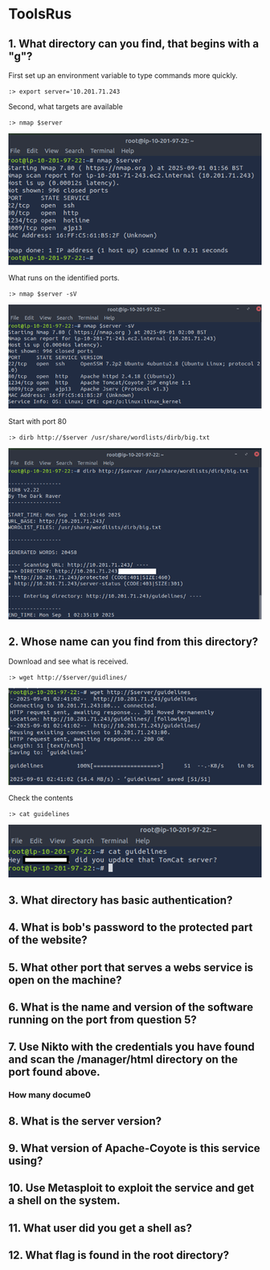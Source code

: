 # ToolsRus

## 1. What directory can you find, that begins with a "g"?

 First set up an environment variable to type commands more quickly.  

 `:> export server='10.201.71.243`

 Second, what targets are available  

 `:> nmap $server`  

 ![Nmap 1](assets/tools-01.png)

 What runs on the identified ports.  

 `:> nmap $server -sV`

 ![Nmap 2](assets/tools-02.png)

 Start with port 80  

 `:> dirb http://$server /usr/share/wordlists/dirb/big.txt`

 ![Nmap 2](assets/tools-03.png)

## 2. Whose name can you find from this directory?

 Download and see what is received.  

 `:> wget http://$server/guidlines/`  

 ![WGET](assets/tools-04.png)  

 Check the contents  

 `:> cat guidelines`  

 ![Guidelines Contents](assets/tools-05.png)  


## 3. What directory has basic authentication?

## 4. What is bob's password to the protected part of the website?

## 5. What other port that serves a webs service is open on the machine?

## 6. What is the name and version of the software running on the port from question 5?

## 7. Use Nikto with the credentials you have found and scan the /manager/html directory on the port found above.

### How many docume0

## 8. What is the server version?

## 9. What version of Apache-Coyote is this service using?

## 10. Use Metasploit to exploit the service and get a shell on the system.

## 11. What user did you get a shell as?

## 12. What flag is found in the root directory?